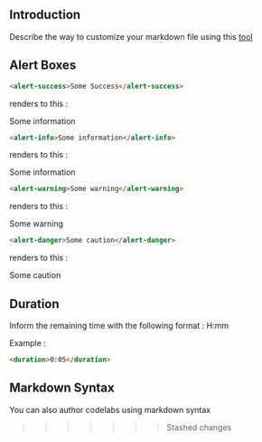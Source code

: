 ## Introduction

Describe the way to customize your markdown file using this [tool](https://github.com/bwnyasse/md2codelab)

## Alert Boxes

``` markdown
<alert-success>Some Success</alert-success>
```

renders to this :

<alert-success>Some information</alert-success>


``` markdown
<alert-info>Some information</alert-info>
```

renders to this :

<alert-info>Some information</alert-info>

``` markdown
<alert-warning>Some warning</alert-warning>
```

renders to this :

<alert-warning>Some warning</alert-warning>

``` markdown
<alert-danger>Some caution</alert-danger>
```

renders to this :

<alert-danger>Some caution</alert-danger>

## Duration
Inform the remaining time with the following format : H:mm

Example :
 
``` markdown
<duration>0:05</duration>
```

## Markdown Syntax

You can also author codelabs using markdown syntax
>>>>>>> Stashed changes
